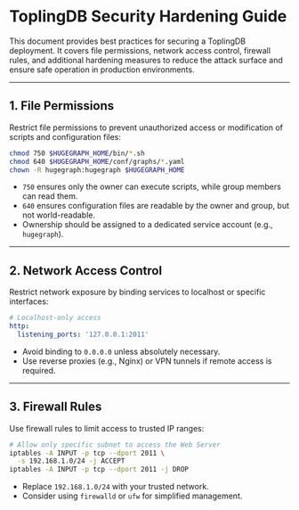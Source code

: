# ToplingDB Security Hardening Guide

This document provides best practices for securing a ToplingDB deployment. It covers file permissions, network access control, firewall rules, and additional hardening measures to reduce the attack surface and ensure safe operation in production environments.

---

## 1. File Permissions

Restrict file permissions to prevent unauthorized access or modification of scripts and configuration files:

```bash
chmod 750 $HUGEGRAPH_HOME/bin/*.sh
chmod 640 $HUGEGRAPH_HOME/conf/graphs/*.yaml
chown -R hugegraph:hugegraph $HUGEGRAPH_HOME
```

- `750` ensures only the owner can execute scripts, while group members can read them.
- `640` ensures configuration files are readable by the owner and group, but not world-readable.
- Ownership should be assigned to a dedicated service account (e.g., `hugegraph`).

---

## 2. Network Access Control

Restrict network exposure by binding services to localhost or specific interfaces:

```yaml
# Localhost-only access
http:
  listening_ports: '127.0.0.1:2011'
```

- Avoid binding to `0.0.0.0` unless absolutely necessary.
- Use reverse proxies (e.g., Nginx) or VPN tunnels if remote access is required.

---

## 3. Firewall Rules

Use firewall rules to limit access to trusted IP ranges:

```bash
# Allow only specific subnet to access the Web Server
iptables -A INPUT -p tcp --dport 2011 \
  -s 192.168.1.0/24 -j ACCEPT
iptables -A INPUT -p tcp --dport 2011 -j DROP
```

- Replace `192.168.1.0/24` with your trusted network.
- Consider using `firewalld` or `ufw` for simplified management.
